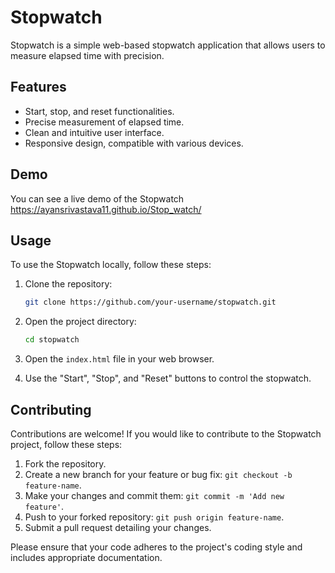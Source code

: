 # Stopwatch

Stopwatch is a simple web-based stopwatch application that allows users to measure elapsed time with precision.

## Features

- Start, stop, and reset functionalities.
- Precise measurement of elapsed time.
- Clean and intuitive user interface.
- Responsive design, compatible with various devices.

## Demo

You can see a live demo of the Stopwatch  https://ayansrivastava11.github.io/Stop_watch/

## Usage

To use the Stopwatch locally, follow these steps:

1. Clone the repository:

    ```bash
    git clone https://github.com/your-username/stopwatch.git
    ```

2. Open the project directory:

    ```bash
    cd stopwatch
    ```

3. Open the `index.html` file in your web browser.

4. Use the "Start", "Stop", and "Reset" buttons to control the stopwatch.

## Contributing

Contributions are welcome! If you would like to contribute to the Stopwatch project, follow these steps:

1. Fork the repository.
2. Create a new branch for your feature or bug fix: `git checkout -b feature-name`.
3. Make your changes and commit them: `git commit -m 'Add new feature'`.
4. Push to your forked repository: `git push origin feature-name`.
5. Submit a pull request detailing your changes.

Please ensure that your code adheres to the project's coding style and includes appropriate documentation.

